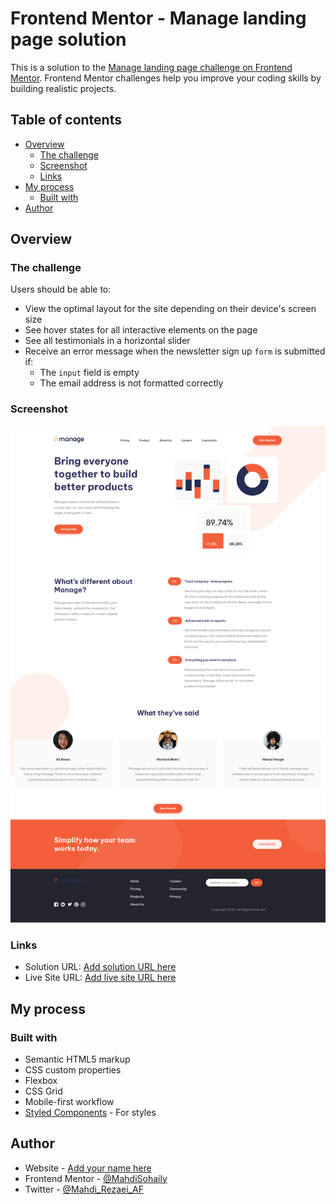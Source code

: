 # Frontend Mentor - Manage landing page solution

This is a solution to the [Manage landing page challenge on Frontend Mentor](https://www.frontendmentor.io/challenges/manage-landing-page-SLXqC6P5). Frontend Mentor challenges help you improve your coding skills by building realistic projects. 

## Table of contents

- [Overview](#overview)
  - [The challenge](#the-challenge)
  - [Screenshot](#screenshot)
  - [Links](#links)
- [My process](#my-process)
  - [Built with](#built-with)
- [Author](#author)

## Overview

### The challenge

Users should be able to:

- View the optimal layout for the site depending on their device's screen size
- See hover states for all interactive elements on the page
- See all testimonials in a horizontal slider
- Receive an error message when the newsletter sign up `form` is submitted if:
  - The `input` field is empty
  - The email address is not formatted correctly

### Screenshot

![](./design/screen-shot.png)
### Links

- Solution URL: [Add solution URL here](https://github.com/MahdiSohaily/Manage-landing-page)
- Live Site URL: [Add live site URL here](https://mahdisohaily.github.io/Manage-landing-page)

## My process

### Built with

- Semantic HTML5 markup
- CSS custom properties
- Flexbox
- CSS Grid
- Mobile-first workflow
- [Styled Components](https://styled-components.com/) - For styles

## Author

- Website - [Add your name here](https://www.your-site.com)
- Frontend Mentor - [@MahdiSohaily](https://www.frontendmentor.io/profile/MahdiSohaily)
- Twitter - [@Mahdi_Rezaei_AF](https://www.twitter.com/Mahdi_Rezaei_AF)
